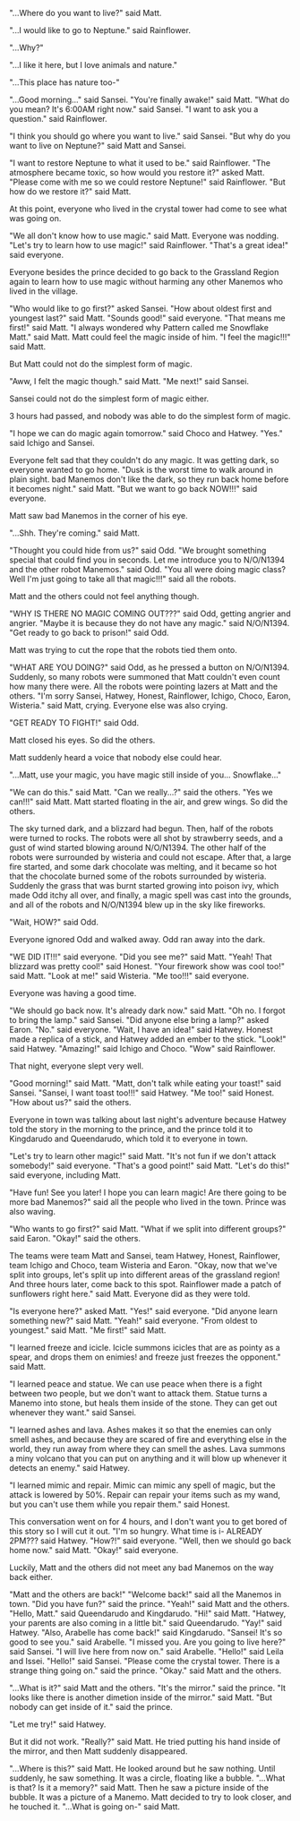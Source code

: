"...Where do you want to live?" said Matt.

"...I would like to go to Neptune." said Rainflower.

"...Why?"

"...I like it here, but I love animals and nature."

"...This place has nature too-"

"...Good morning..." said Sansei.
"You're finally awake!" said Matt.
"What do you mean? It's 6:00AM right now." said Sansei.
"I want to ask you a question." said Rainflower.

"I think you should go where you want to live." said Sansei. "But why do you want to live on Neptune?" said Matt and Sansei.

"I want to restore Neptune to what it used to be." said Rainflower.
"The atmosphere became toxic, so how would you restore it?" asked Matt.
"Please come with me so we could restore Neptune!" said Rainflower.
"But how do we restore it?" said Matt.

At this point, everyone who lived in the crystal tower had come to see what was going on.

"We all don't know how to use magic." said Matt. Everyone was nodding.
"Let's try to learn how to use magic!" said Rainflower.
"That's a great idea!" said everyone.

Everyone besides the prince decided to go back to the Grassland Region again to learn how to use magic without harming any other Manemos who lived in the village.

"Who would like to go first?" asked Sansei.
"How about oldest first and youngest last?" said Matt.
"Sounds good!" said everyone.
"That means me first!" said Matt.
"I always wondered why Pattern called me Snowflake Matt." said Matt.
Matt could feel the magic inside of him.
"I feel the magic!!!" said Matt.

But Matt could not do the simplest form of magic.

"Aww, I felt the magic though." said Matt.
"Me next!" said Sansei.

Sansei could not do the simplest form of magic either.

3 hours had passed, and nobody was able to do the simplest form of magic.

"I hope we can do magic again tomorrow." said Choco and Hatwey.
"Yes." said Ichigo and Sansei.

Everyone felt sad that they couldn't do any magic.
It was getting dark, so everyone wanted to go home.
"Dusk is the worst time to walk around in plain sight. bad Manemos don't like the dark, so they run back home before it becomes night." said Matt.
"But we want to go back NOW!!!" said everyone.

Matt saw bad Manemos in the corner of his eye.

"...Shh. They're coming." said Matt.

"Thought you could hide from us?" said Odd.
"We brought something special that could find you in seconds. Let me introduce you to N/O/N1394 and the other robot Manemos." said Odd.
"You all were doing magic class? Well I'm just going to take all that magic!!!" said all the robots.

Matt and the others could not feel anything though.

"WHY IS THERE NO MAGIC COMING OUT???" said Odd, getting angrier and angrier.
"Maybe it is because they do not have any magic." said N/O/N1394.
"Get ready to go back to prison!" said Odd.

Matt was trying to cut the rope that the robots tied them onto.

"WHAT ARE YOU DOING?" said Odd, as he pressed a button on N/O/N1394.
Suddenly, so many robots were summoned that Matt couldn't even count how many there were.
All the robots were pointing lazers at Matt and the others.
"I'm sorry Sansei, Hatwey, Honest, Rainflower, Ichigo, Choco, Earon, Wisteria." said Matt, crying.
Everyone else was also crying.

"GET READY TO FIGHT!" said Odd.

Matt closed his eyes. So did the others.

Matt suddenly heard a voice that nobody else could hear.

"...Matt, use your magic, you have magic still inside of you... Snowflake..."

"We can do this." said Matt.
"Can we really...?" said the others.
"Yes we can!!!" said Matt.
Matt started floating in the air, and grew wings. So did the others.

The sky turned dark, and a blizzard had begun. Then, half of the robots were turned to rocks. The robots were all shot by strawberry seeds, and a gust of wind started blowing around N/O/N1394. The other half of the robots were surrounded by wisteria and could not escape. After that, a large fire started, and some dark chocolate was melting, and it became so hot that the chocolate burned some of the robots surrounded by wisteria. Suddenly the grass that was burnt started growing into poison ivy, which made Odd itchy all over, and finally, a magic spell was cast into the grounds, and all of the robots and N/O/N1394 blew up in the sky like fireworks.

"Wait, HOW?" said Odd.

Everyone ignored Odd and walked away.
Odd ran away into the dark.

"WE DID IT!!!" said everyone.
"Did you see me?" said Matt.
"Yeah! That blizzard was pretty cool!" said Honest.
"Your firework show was cool too!" said Matt.
"Look at me!" said Wisteria.
"Me too!!!" said everyone.

Everyone was having a good time.

"We should go back now. It's already dark now." said Matt.
"Oh no. I forgot to bring the lamp." said Sansei.
"Did anyone else bring a lamp?" asked Earon.
"No." said everyone.
"Wait, I have an idea!" said Hatwey.
Honest made a replica of a stick, and Hatwey added an ember to the stick.
"Look!" said Hatwey.
"Amazing!" said Ichigo and Choco.
"Wow" said Rainflower.

That night, everyone slept very well.

"Good morning!" said Matt. "Matt, don't talk while eating your toast!" said Sansei. "Sansei, I want toast too!!!" said Hatwey. "Me too!" said Honest. "How about us?" said the others.

Everyone in town was talking about last night's adventure because Hatwey told the story in the morning to the prince, and the prince told it to Kingdarudo and Queendarudo, which told it to everyone in town.

"Let's try to learn other magic!" said Matt. "It's not fun if we don't attack somebody!" said everyone. "That's a good point!" said Matt. "Let's do this!" said everyone, including Matt.

"Have fun! See you later! I hope you can learn magic! Are there going to be more bad Manemos?" said all the people who lived in the town. Prince was also waving.

"Who wants to go first?" said Matt.
"What if we split into different groups?" said Earon.
"Okay!" said the others.

The teams were team Matt and Sansei, team Hatwey, Honest, Rainflower, team Ichigo and Choco, team Wisteria and Earon.
"Okay, now that we've split into groups, let's split up into different areas of the grassland region! And three hours later, come back to this spot. Rainflower made a patch of sunflowers right here." said Matt.
Everyone did as they were told.

"Is everyone here?" asked Matt.
"Yes!" said everyone.
"Did anyone learn something new?" said Matt.
"Yeah!" said everyone.
"From oldest to youngest." said Matt.
"Me first!" said Matt.

"I learned freeze and icicle. Icicle summons icicles that are as pointy as a spear, and drops them on enimies! and freeze just freezes the opponent." said Matt.

"I learned peace and statue. We can use peace when there is a fight between two people, but we don't want to attack them. Statue turns a Manemo into stone, but heals them inside of the stone. They can get out whenever they want." said Sansei.

"I learned ashes and lava. Ashes makes it so that the enemies can only smell ashes, and because they are scared of fire and everything else in the world, they run away from where they can smell the ashes. Lava summons a miny volcano that you can put on anything and it will blow up whenever it detects an enemy." said Hatwey.

"I learned mimic and repair. Mimic can mimic any spell of magic, but the attack is lowered by 50%. Repair can repair your items such as my wand, but you can't use them while you repair them." said Honest.

This conversation went on for 4 hours, and I don't want you to get bored of this story so I will cut it out.
"I'm so hungry. What time is i- ALREADY 2PM??? said Hatwey.
"How?!" said everyone.
"Well, then we should go back home now." said Matt.
"Okay!" said everyone.

Luckily, Matt and the others did not meet any bad Manemos on the way back either.

"Matt and the others are back!" "Welcome back!" said all the Manemos in town.
"Did you have fun?" said the prince.
"Yeah!" said Matt and the others.
"Hello, Matt." said Queendarudo and Kingdarudo.
"Hi!" said Matt.
"Hatwey, your parents are also coming in a little bit." said Queendarudo.
"Yay!" said Hatwey.
"Also, Arabelle has come back!" said Kingdarudo.
"Sansei! It's so good to see you." said Arabelle.
"I missed you. Are you going to live here?" said Sansei.
"I will live here from now on." said Arabelle.
"Hello!" said Leila and Issei.
"Hello!" said Sansei.
"Please come the crystal tower. There is a strange thing going on." said the prince.
"Okay." said Matt and the others.

"...What is it?" said Matt and the others.
"It's the mirror." said the prince.
"It looks like there is another dimetion inside of the mirror." said Matt.
"But nobody can get inside of it." said the prince.

"Let me try!" said Hatwey.

But it did not work.
"Really?" said Matt.
He tried putting his hand inside of the mirror, and then Matt suddenly disappeared.

"...Where is this?" said Matt.
He looked around but he saw nothing.
Until suddenly, he saw something.
It was a circle, floating like a bubble.
"...What is that? Is it a memory?" said Matt.
Then he saw a picture inside of the bubble.
It was a picture of a Manemo.
Matt decided to try to look closer, and he touched it.
"...What is going on-" said Matt.

